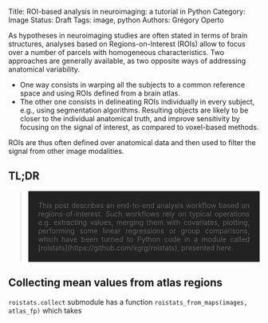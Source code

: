 Title: ROI-based analysis in neuroimaging: a tutorial in Python
Category: Image
Status: Draft
Tags: image, python
Authors: Grégory Operto



<!-- PELICAN_END_SUMMARY -->

As hypotheses in neuroimaging studies are often stated in terms of brain
structures, analyses based on Regions-on-Interest (ROIs) allow to focus
 over a number of parcels with homogeneous characteristics. Two approaches
 are generally available, as two opposite ways of addressing anatomical variability.

  - One way consists in warping all the subjects to a common
reference space and using ROIs defined from a brain atlas.
  - The other one consists in delineating ROIs individually in every subject,
  e.g., using segmentation algorithms.  Resulting objects are likely to be closer
  to the individual anatomical truth, and improve sensitivity by focusing on
  the signal of interest, as compared to voxel-based methods.

ROIs are thus often defined over anatomical data and then used to filter the
 signal from other image modalities.

 ## TL;DR

 > <div style="padding:20px; text-align:justify; background-color:#222222">
 > This post describes an end-to-end analysis workflow based on
 > regions-of-interest. Such workflows rely on typical operations
 > e.g. extracting values, merging them with covariates, plotting, performing some
 > linear regressions or group comparisons, which have been turned to Python code
 > in a module called [roistats](https://github.com/xgrg/roistats), presented here. </div>

##  Collecting mean values from atlas regions

`roistats.collect` submodule has a function `roistats_from_maps(images, atlas_fp)`
which takes
